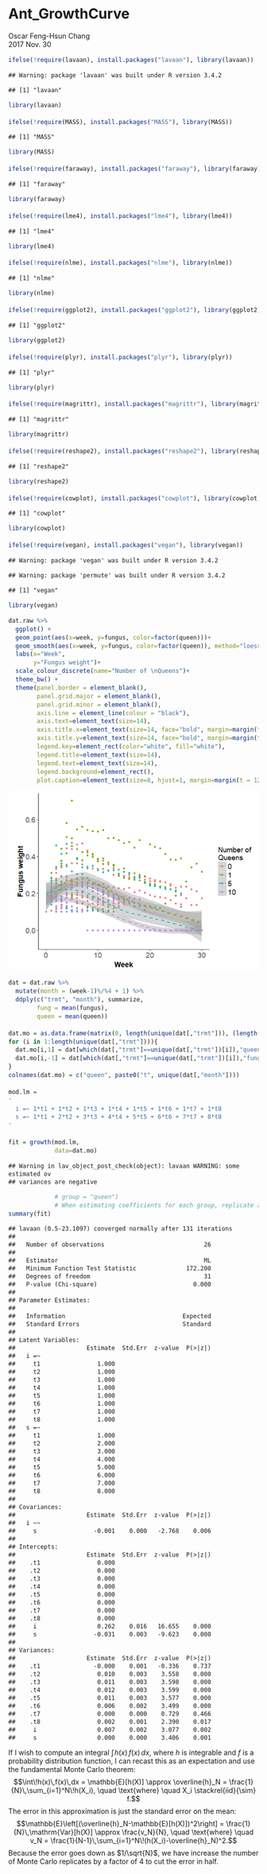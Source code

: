# Ant_GrowthCurve
Oscar Feng-Hsun Chang  
2017 Nov. 30  


```r
ifelse(!require(lavaan), install.packages("lavaan"), library(lavaan))
```

```
## Warning: package 'lavaan' was built under R version 3.4.2
```

```
## [1] "lavaan"
```

```r
library(lavaan)

ifelse(!require(MASS), install.packages("MASS"), library(MASS))
```

```
## [1] "MASS"
```

```r
library(MASS)

ifelse(!require(faraway), install.packages("faraway"), library(faraway))
```

```
## [1] "faraway"
```

```r
library(faraway)

ifelse(!require(lme4), install.packages("lme4"), library(lme4))
```

```
## [1] "lme4"
```

```r
library(lme4)

ifelse(!require(nlme), install.packages("nlme"), library(nlme))
```

```
## [1] "nlme"
```

```r
library(nlme)

ifelse(!require(ggplot2), install.packages("ggplot2"), library(ggplot2))
```

```
## [1] "ggplot2"
```

```r
library(ggplot2)

ifelse(!require(plyr), install.packages("plyr"), library(plyr))
```

```
## [1] "plyr"
```

```r
library(plyr)

ifelse(!require(magrittr), install.packages("magrittr"), library(magrittr))
```

```
## [1] "magrittr"
```

```r
library(magrittr)

ifelse(!require(reshape2), install.packages("reshape2"), library(reshape2))
```

```
## [1] "reshape2"
```

```r
library(reshape2)

ifelse(!require(cowplot), install.packages("cowplot"), library(cowplot))
```

```
## [1] "cowplot"
```

```r
library(cowplot)

ifelse(!require(vegan), install.packages("vegan"), library(vegan))
```

```
## Warning: package 'vegan' was built under R version 3.4.2
```

```
## Warning: package 'permute' was built under R version 3.4.2
```

```
## [1] "vegan"
```

```r
library(vegan)
```




```r
dat.raw %>%
  ggplot() + 
  geom_point(aes(x=week, y=fungus, color=factor(queen)))+
  geom_smooth(aes(x=week, y=fungus, color=factor(queen)), method="loess", linetype=2)+ 
  labs(x="Week", 
       y="Fungus weight")+ 
  scale_colour_discrete(name="Number of \nQueens")+
  theme_bw() +
  theme(panel.border = element_blank(), 
        panel.grid.major = element_blank(), 
        panel.grid.minor = element_blank(), 
        axis.line = element_line(colour = "black"), 
        axis.text=element_text(size=14), 
        axis.title.x=element_text(size=14, face="bold", margin=margin(t = 8, r = 0, b = 0, l = 0)),
        axis.title.y=element_text(size=14, face="bold", margin=margin(t = 0, r = 4, b = 0, l = 12)),
        legend.key=element_rect(color="white", fill="white"), 
        legend.title=element_text(size=14),
        legend.text=element_text(size=14),
        legend.background=element_rect(),
        plot.caption=element_text(size=8, hjust=1, margin=margin(t = 12, r = 20, b = 0, l = 0)))
```

![](GCM_20171130_files/figure-html/unnamed-chunk-3-1.png)<!-- -->



```r
dat = dat.raw %>%
  mutate(month = (week-1)%/%4 + 1) %>%
  ddply(c("trmt", "month"), summarize,
        fung = mean(fungus),
        queen = mean(queen))

dat.mo = as.data.frame(matrix(0, length(unique(dat[,"trmt"])), (length(unique(dat[,"month"])))+1))
for (i in 1:length(unique(dat[,"trmt"]))){
  dat.mo[i,1] = dat[which(dat[,"trmt"]==unique(dat[,"trmt"])[i]),"queen"][1]
  dat.mo[i,-1] = dat[which(dat[,"trmt"]==unique(dat[,"trmt"])[i]),"fung"]
}
colnames(dat.mo) = c("queen", paste0("t", unique(dat[,"month"])))

mod.lm = 
'
  i =~ 1*t1 + 1*t2 + 1*t3 + 1*t4 + 1*t5 + 1*t6 + 1*t7 + 1*t8
  s =~ 1*t1 + 2*t2 + 3*t3 + 4*t4 + 5*t5 + 6*t6 + 7*t7 + 8*t8 
'

fit = growth(mod.lm, 
             data=dat.mo)
```

```
## Warning in lav_object_post_check(object): lavaan WARNING: some estimated ov
## variances are negative
```

```r
             # group = "queen")
             # When estimating coefficients for each group, replicate are too few to estimate such long time series...
summary(fit)
```

```
## lavaan (0.5-23.1097) converged normally after 131 iterations
## 
##   Number of observations                            26
## 
##   Estimator                                         ML
##   Minimum Function Test Statistic              172.200
##   Degrees of freedom                                31
##   P-value (Chi-square)                           0.000
## 
## Parameter Estimates:
## 
##   Information                                 Expected
##   Standard Errors                             Standard
## 
## Latent Variables:
##                    Estimate  Std.Err  z-value  P(>|z|)
##   i =~                                                
##     t1                1.000                           
##     t2                1.000                           
##     t3                1.000                           
##     t4                1.000                           
##     t5                1.000                           
##     t6                1.000                           
##     t7                1.000                           
##     t8                1.000                           
##   s =~                                                
##     t1                1.000                           
##     t2                2.000                           
##     t3                3.000                           
##     t4                4.000                           
##     t5                5.000                           
##     t6                6.000                           
##     t7                7.000                           
##     t8                8.000                           
## 
## Covariances:
##                    Estimate  Std.Err  z-value  P(>|z|)
##   i ~~                                                
##     s                -0.001    0.000   -2.768    0.006
## 
## Intercepts:
##                    Estimate  Std.Err  z-value  P(>|z|)
##    .t1                0.000                           
##    .t2                0.000                           
##    .t3                0.000                           
##    .t4                0.000                           
##    .t5                0.000                           
##    .t6                0.000                           
##    .t7                0.000                           
##    .t8                0.000                           
##     i                 0.262    0.016   16.655    0.000
##     s                -0.031    0.003   -9.623    0.000
## 
## Variances:
##                    Estimate  Std.Err  z-value  P(>|z|)
##    .t1               -0.000    0.001   -0.336    0.737
##    .t2                0.010    0.003    3.558    0.000
##    .t3                0.011    0.003    3.598    0.000
##    .t4                0.012    0.003    3.599    0.000
##    .t5                0.011    0.003    3.577    0.000
##    .t6                0.006    0.002    3.499    0.000
##    .t7                0.000    0.000    0.729    0.466
##    .t8                0.002    0.001    2.390    0.017
##     i                 0.007    0.002    3.077    0.002
##     s                 0.000    0.000    3.406    0.001
```


If I wish to compute an integral $\int\!h(x)\,f(x)\,dx$, where $h$ is integrable and $f$ is a probability distribution function, I can recast this as an expectation and use the fundamental Monte Carlo theorem:
$$\int\!h(x)\,f(x)\,dx = \mathbb{E}[h(X)] \approx \overline{h}_N = \frac{1}{N}\,\sum_{i=1}^N\!h(X_i), \quad \text{where} \quad X_i \stackrel{iid}{\sim} f.$$
The error in this approximation is just the standard error on the mean:
$$\mathbb{E}\left[(\overline{h}_N-\mathbb{E}[h(X)])^2\right] = \frac{1}{N}\,\mathrm{Var}[h(X)] \approx \frac{v_N}{N}, \quad \text{where} \quad v_N = \frac{1}{N-1}\,\sum_{i=1}^N\!(h(X_i)-\overline{h}_N)^2.$$ 
Because the error goes down as $1/\sqrt{N}$, we have increase the number of Monte Carlo replicates by a factor of 4 to cut the error in half.







